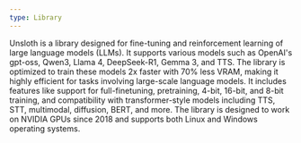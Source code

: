 ```yaml
---
type: Library
---
```


Unsloth is a library designed for fine-tuning and reinforcement learning of large language models (LLMs). It supports various models such as OpenAI's gpt-oss, Qwen3, Llama 4, DeepSeek-R1, Gemma 3, and TTS. The library is optimized to train these models 2x faster with 70% less VRAM, making it highly efficient for tasks involving large-scale language models. It includes features like support for full-finetuning, pretraining, 4-bit, 16-bit, and 8-bit training, and compatibility with transformer-style models including TTS, STT, multimodal, diffusion, BERT, and more. The library is designed to work on NVIDIA GPUs since 2018 and supports both Linux and Windows operating systems.